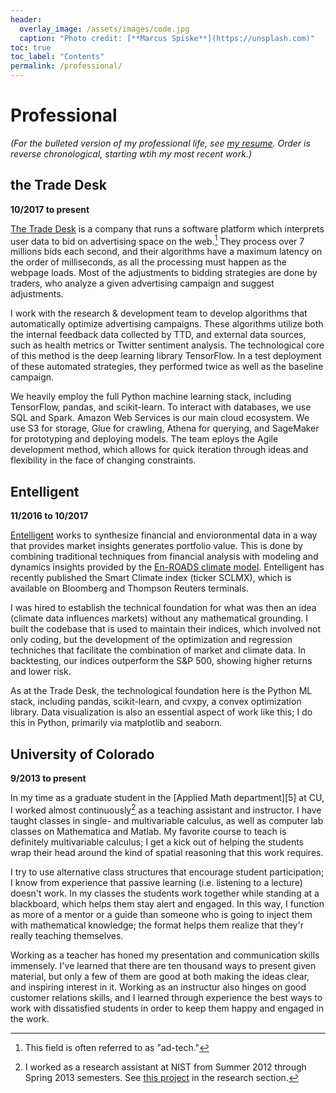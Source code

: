 ```yaml
---
header:
  overlay_image: /assets/images/code.jpg
  caption: "Photo credit: [**Marcus Spiske**](https://unsplash.com)"
toc: true
toc_label: "Contents"
permalink: /professional/
---
```


# Professional

*(For the bulleted version of my professional life, see [my resume][1]. Order is
reverse chronological, starting wtih my most recent work.)*

## the Trade Desk

**10/2017 to present**

[The Trade Desk][2] is a company that runs a software platform which interprets
user data to bid on advertising space on the web.[^fnote1] They process over 7
millions bids each second, and their algorithms have a maximum latency on the
order of milliseconds, as all the processing must happen as the webpage
loads. Most of the adjustments to bidding strategies are done by traders, who
analyze a given advertising campaign and suggest adjustments.

I work with the research & development team to develop algorithms that
automatically optimize advertising campaigns. These algorithms utilize both the
internal feedback data collected by TTD, and external data sources, such as
health metrics or Twitter sentiment analysis. The technological core of this
method is the deep learning library TensorFlow. In a test deployment of these
automated strategies, they performed twice as well as the baseline campaign.

We heavily employ the full Python machine learning stack, including TensorFlow,
pandas, and scikit-learn. To interact with databases, we use SQL and
Spark. Amazon Web Services is our main cloud ecosystem. We use S3 for storage,
Glue for crawling, Athena for querying, and SageMaker for prototyping and
deploying models. The team eploys the Agile development method, which allows for
quick iteration through ideas and flexibility in the face of changing
constraints.

## Entelligent

**11/2016 to 10/2017**

[Entelligent][3] works to synthesize financial and envioronmental data in a way
that provides market insights generates portfolio value. This is done by
combining traditional techniques from financial analysis with modeling and
dynamics insights provided by the [En-ROADS climate model][4]. Entelligent has
recently published the Smart Climate index (ticker SCLMX), which is available on
Bloomberg and Thompson Reuters terminals.

I was hired to establish the technical foundation for what was then an idea
(climate data influences markets) without any mathematical grounding. I built the
codebase that is used to maintain their indices, which involved not only coding,
but the development of the optimization and regression techniches that
facilitate the combination of market and climate data. In backtesting, our
indices outperform the S&P 500, showing higher returns and lower risk.

As at the Trade Desk, the technological foundation here is the Python ML stack,
including pandas, scikit-learn, and cvxpy, a convex optimization library. Data
visualization is also an essential aspect of work like this; I do this in
Python, primarily via matplotlib and seaborn.

## University of Colorado

**9/2013 to present**

In my time as a graduate student in the [Applied Math department][5] at CU, I
worked almost continuously[^fnote3] as a teaching assistant and instructor. I
have taught classes in single- and multivariable calculus, as well as computer
lab classes on Mathematica and Matlab. My favorite course to teach is definitely
multivariable calculus; I get a kick out of helping the students wrap their head
around the kind of spatial reasoning that this work requires.

I try to use alternative class structures that encourage student participation;
I know from experience that passive learning (i.e. listening to a lecture)
doesn't work. In my classes the students work together while standing at a
blackboard, which helps them stay alert and engaged. In this way, I function as
more of a mentor or a guide than someone who is going to inject them with
mathematical knowledge; the format helps them realize that they'r really
teaching themselves.

Working as a teacher has honed my presentation and communication skills
immensely. I've learned that there are ten thousand ways to present given
material, but only a few of them are good at both making the ideas clear, and
inspiring interest in it. Working as an instructur also hinges on good customer
relations skills, and I learned through experience the best ways to work with
dissatisfied students in order to keep them happy and engaged in the work.



[1]: /assets/docs/resume.pdf

[2]: https://www.thetradedesk.com/about

[3]: https://www.entelligent.com/

[4]: https://www.climateinteractive.org/tools/en-roads/

[^fnote1]: This field is often referred to as "ad-tech."

[^fnote2]: As is often the case in the financial world, the code here is not
    open source.
	
[^fnote3]: I worked as a research assistant at NIST from Summer 2012 through
    Spring 2013 semesters. See [this project](/portfolio/qm_stats/) in the research
    section.

